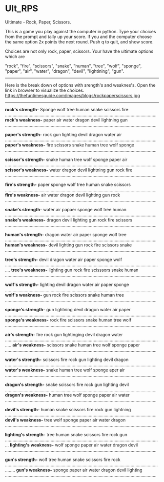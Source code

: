 # Ult_RPS
Ultimate - Rock, Paper, Scissors.

This is a game you play against the computer in python.
Type your choices from the prompt and tally up your score. If you and the computer choose the same option 2x points the next round. Push q to quit, and show score.

Choices are not only rock, paper, scissors. Your have the ultimate options which are  

"rock", "fire", "scissors", "snake", "human", "tree", "wolf", "sponge", "paper", "air", "water", "dragon", "devil", "lightining", "gun".

------------------------------------------------------------------
Here is the break down of options with srength's and weaknes's. Open the link in browser to visualize the choices.
https://thefuntimesguide.com/images/blogs/rockpaperscissors.jpg

------------------------------------------------------------------
**rock's strength-** Sponge wolf tree human snake scissors fire ...........................................................................................................................
**rock's weakness-** paper air water dragon devil lightning gun ...........................................................................................................................

**paper's strength-** rock gun lighting devil dragon water air ...........................................................................................................................
**paper's weakness-** fire scissors snake human tree wolf sponge ...........................................................................................................................

**scissor's strength-** snake human tree wolf sponge paper air ...........................................................................................................................
**scissor's weakness-** water dragon devil lightning gun rock fire ...........................................................................................................................

**fire's strength-** paper sponge wolf tree human snake scissors ...........................................................................................................................
**fire's weakness-** air water dragon devil lighting gun rock ...........................................................................................................................

**snake's strength-** water air papaer sponge wolf tree human ...........................................................................................................................
**snake's weakness-** dragon devil lighting gun rock fire scissors ...........................................................................................................................

**human's strength-** dragon water air paper sponge wolf tree ...........................................................................................................................
**human's weakness-** devil lighting gun rock fire scissors snake ...........................................................................................................................

**tree's strength-** devil dragon water air paper sponge wolf ................................................................................................................................
**tree's weakness-** lighting gun rock fire scisssors snake human ...........................................................................................................................

**wolf's strength-** lighting devil dragon water air paper sponge  ...........................................................................................................................
**wolf's weakness-** gun rock fire scissors snake human tree ...........................................................................................................................

**sponge's strength-** gun lightning devil dragon water air paper ...........................................................................................................................
**sponge's weakness-** rock fire scissors snake human tree wolf ...........................................................................................................................

**air's strength-** fire rock gun lightinging devil dragon water  .................................................................................................................................
**air's weakness-** scissors snake human tree wolf sponge paper ...........................................................................................................................

**water's strength-** scissors fire rock gun lighting devil dragon  ...........................................................................................................................
**water's weakness-** snake human tree wolf sponge aper air ...........................................................................................................................

**dragon's strength-** snake scissors fire rock gun lighting devil ...........................................................................................................................
**dragon's weakness-** human tree wolf sponge paper air water ...........................................................................................................................

**devil's strength-** human snake scissors fire rock gun lightning ...........................................................................................................................
**devil's weakness-** tree wolf sponge paper air water dragon ...........................................................................................................................

**lighting's strength-** tree human snake scissors fire rock gun  ...............................................................................................................................
**lighting's weakness-** wolf sponge paper air water dragon devil ...........................................................................................................................

**gun's strength-** wolf tree human snake scissors fire rock ....................................................................................................................................
**gun's weakness-** sponge paper air water dragon devil lighting ...........................................................................................................................
